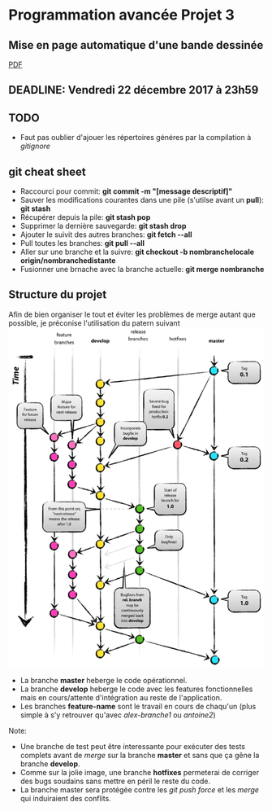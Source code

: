 # Programmation avancée Projet 3

## Mise en page automatique d'une bande dessinée

[PDF](doc/p3.pdf)

## DEADLINE: Vendredi 22 décembre 2017 à 23h59

## TODO

* Faut pas oublier d'ajouer les répertoires généres par la compilation à _gitignore_

## git cheat sheet

* Raccourci pour commit:  __git commit -m "[message descriptif]"__
* Sauver les modifications courantes dans une pile (s'utilse avant un __pull__):  __git stash__
* Récupérer depuis la pile:  __git stash pop__
* Supprimer la dernière sauvegarde: __git stash drop__
* Ajouter le suivit des autres branches: __git fetch --all__
* Pull toutes les branches: __git pull --all__
* Aller sur une branche et la suivre: __git checkout -b nombranchelocale origin/nombranchedistante__
* Fusionner une brnache avec la branche actuelle: __git merge nombranche__

## Structure du projet

Afin de bien organiser le tout et éviter les problèmes de merge autant que possible, je préconise l'utilisation du patern suivant
![Modèle git](doc/img/git-model.png)

* La branche __master__ heberge le code opérationnel.
* La branche __develop__ heberge le code avec les features fonctionnelles mais en cours/attente d'intégration au reste de l'application.
* Les branches __feature-name__ sont le travail en cours de chaqu'un (plus simple à s'y retrouver qu'avec _alex-branche1_ ou _antoine2_)

Note:

* Une branche de test peut être interessante pour exécuter des tests complets avant de _merge_ sur la branche __master__ et sans que ça gêne la branche __develop__.
* Comme sur la jolie image, une branche __hotfixes__ permeterai de corriger des bugs soudains sans mettre en péril le reste du code.
* La branche master sera protégée contre les _git push force_ et les _merge_ qui induiraient des conflits.
